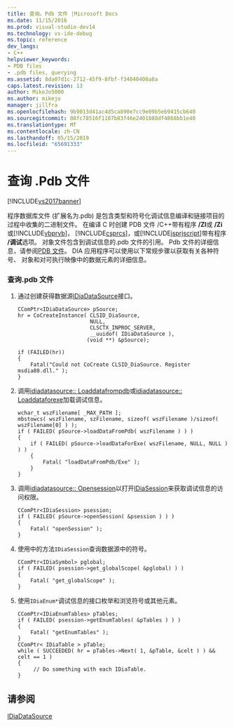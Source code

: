 ```yaml
---
title: 查询。Pdb 文件 |Microsoft Docs
ms.date: 11/15/2016
ms.prod: visual-studio-dev14
ms.technology: vs-ide-debug
ms.topic: reference
dev_langs:
- C++
helpviewer_keywords:
- PDB files
- .pdb files, querying
ms.assetid: 8da07d1c-2712-45f9-8fbf-f34040408a8a
caps.latest.revision: 13
author: MikeJo5000
ms.author: mikejo
manager: jillfra
ms.openlocfilehash: 9b9013d41ac4d5ca890e7cc9e09b5eb9415cb640
ms.sourcegitcommit: 08fc78516f1107b83f46e2401888df4868bb1e40
ms.translationtype: MT
ms.contentlocale: zh-CN
ms.lasthandoff: 05/15/2019
ms.locfileid: "65691333"
---
```

# <a name="querying-the-pdb-file"></a>查询 .Pdb 文件
[!INCLUDE[vs2017banner](../../includes/vs2017banner.md)]

程序数据库文件 (扩展名为.pdb) 是包含类型和符号化调试信息编译和链接项目的过程中收集的二进制文件。 在编译 C 时创建 PDB 文件 /C++带有程序 **/ZI**或 **/Zi**或[!INCLUDE[vbprvb](../../includes/vbprvb-md.md)]， [!INCLUDE[csprcs](../../includes/csprcs-md.md)]，或[!INCLUDE[jsprjscript](../../includes/jsprjscript-md.md)]带有程序 **/调试**选项。 对象文件包含到调试信息的.pdb 文件的引用。 Pdb 文件的详细信息，请参阅[PDB 文件](https://msdn.microsoft.com/1761c84e-8c2c-4632-9649-b5f99964ed3f)。 DIA 应用程序可以使用以下常规步骤以获取有关各种符号、 对象和对可执行映像中的数据元素的详细信息。  
  
### <a name="to-query-the-pdb-file"></a>查询.pdb 文件  
  
1. 通过创建获得数据源[IDiaDataSource](../../debugger/debug-interface-access/idiadatasource.md)接口。  
  
    ```cpp#  
    CComPtr<IDiaDataSource> pSource;  
    hr = CoCreateInstance( CLSID_DiaSource,  
                           NULL,  
                           CLSCTX_INPROC_SERVER,  
                           __uuidof( IDiaDataSource ),  
                          (void **) &pSource);  
  
    if (FAILED(hr))  
    {  
        Fatal("Could not CoCreate CLSID_DiaSource. Register msdia80.dll." );  
    }  
    ```  
  
2. 调用[idiadatasource:: Loaddatafrompdb](../../debugger/debug-interface-access/idiadatasource-loaddatafrompdb.md)或[idiadatasource:: Loaddataforexe](../../debugger/debug-interface-access/idiadatasource-loaddataforexe.md)加载调试信息。  
  
    ```cpp#  
    wchar_t wszFilename[ _MAX_PATH ];  
    mbstowcs( wszFilename, szFilename, sizeof( wszFilename )/sizeof( wszFilename[0] ) );  
    if ( FAILED( pSource->loadDataFromPdb( wszFilename ) ) )  
    {  
        if ( FAILED( pSource->loadDataForExe( wszFilename, NULL, NULL ) ) )  
        {  
            Fatal( "loadDataFromPdb/Exe" );  
        }  
    }  
    ```  
  
3. 调用[idiadatasource:: Opensession](../../debugger/debug-interface-access/idiadatasource-opensession.md)以打开[IDiaSession](../../debugger/debug-interface-access/idiasession.md)来获取调试信息的访问权限。  
  
    ```cpp#  
    CComPtr<IDiaSession> psession;  
    if ( FAILED( pSource->openSession( &psession ) ) )   
    {  
        Fatal( "openSession" );  
    }  
    ```  
  
4. 使用中的方法`IDiaSession`查询数据源中的符号。  
  
    ```cpp#  
    CComPtr<IDiaSymbol> pglobal;  
    if ( FAILED( psession->get_globalScope( &pglobal) ) )  
    {  
        Fatal( "get_globalScope" );  
    }  
    ```  
  
5. 使用`IDiaEnum*`调试信息的接口枚举和浏览符号或其他元素。  
  
    ```cpp#  
    CComPtr<IDiaEnumTables> pTables;  
    if ( FAILED( psession->getEnumTables( &pTables ) ) )  
    {  
        Fatal( "getEnumTables" );  
    }  
    CComPtr< IDiaTable > pTable;  
    while ( SUCCEEDED( hr = pTables->Next( 1, &pTable, &celt ) ) && celt == 1 )  
    {  
         // Do something with each IDiaTable.  
    }  
    ```  
  
## <a name="see-also"></a>请参阅  
 [IDiaDataSource](../../debugger/debug-interface-access/idiadatasource.md)
